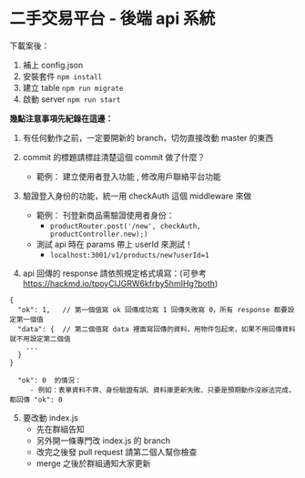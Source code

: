 # 二手交易平台 - 後端 api 系統

下載案後：
1. 補上 config.json
2. 安裝套件 `npm install`
3. 建立 table `npm run migrate`
4. 啟動 server `npm run start`

**幾點注意事項先紀錄在這邊：**
1. 有任何動作之前，一定要開新的 branch，切勿直接改動 master 的東西

2. commit 的標題請標註清楚這個 commit 做了什麼？
    * 範例： 建立使用者登入功能 , 修改用戶聯絡平台功能

3. 驗證登入身份的功能，統一用 checkAuth 這個 middleware 來做 
    * 範例： 刊登新商品需驗證使用者身份： 
      * `productRouter.post('/new', checkAuth, productController.new);)`
    * 測試 api 時在 params 帶上 userId 來測試！
      * `localhost:3001/v1/products/new?userId=1`

4. api 回傳的 response 請依照規定格式填寫：(可參考 https://hackmd.io/tpoyClJGRW6kfrby5hmIHg?both)

```
{
  "ok": 1,   // 第一個值寫 ok 回傳成功寫 1 回傳失敗寫 0，所有 response 都要設定第一個值
  "data": {  // 第二個值寫 data 裡面寫回傳的資料，用物件包起來，如果不用回傳資料就不用設定第二個值
    ...
  }
}

  "ok": 0  的情況：
     - 例如：表單資料不齊、身份驗證有誤、資料庫更新失敗、只要是預期動作沒辦法完成，都回傳 "ok": 0

```

5. 要改動 index.js
    * 先在群組告知
    * 另外開一條專門改 index.js 的 branch
    * 改完之後發 pull request 請第二個人幫你檢查
    * merge 之後於群組通知大家更新
    
    
